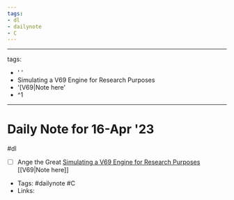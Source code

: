 ```yaml
---
tags:
- dl
- dailynote
- C
---
```


---
tags:
- ' '
- Simulating a V69 Engine for Research Purposes
- '[V69|Note here'
- ^1
---

# Daily Note for 16-Apr '23

#dl
- [ ] Ange the Great [Simulating a V69 Engine for Research Purposes](https://youtu.be/n5CIlrOMKiU) [[V69|Note here]]

- Tags: #dailynote    #C 
- Links: 

[^1]: